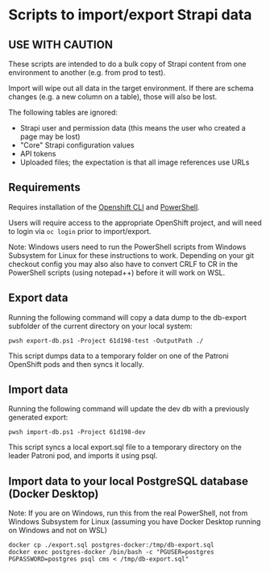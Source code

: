 # Scripts to import/export Strapi data

## USE WITH CAUTION

These scripts are intended to do a bulk copy of Strapi content from one environment to another (e.g. from prod to test).

Import will wipe out all data in the target environment. If there are schema changes (e.g. a new column on a table),
those will also be lost.

The following tables are ignored:

* Strapi user and permission data (this means the user who created a page may be lost)
* "Core" Strapi configuration values
* API tokens
* Uploaded files; the expectation is that all image references use URLs

## Requirements

Requires installation of the [Openshift CLI](https://docs.openshift.com/container-platform/4.9/cli_reference/openshift_cli/getting-started-cli.htm)
and [PowerShell](https://docs.microsoft.com/en-us/powershell/scripting/install/installing-powershell?view=powershell-7.2).

Users will require access to the appropriate OpenShift project, and will need to login via ``oc login`` prior to import/export.

Note: Windows users need to run the PowerShell scripts from Windows Subsystem for Linux for 
these instructions to work. Depending on your git checkout config you may also also have to convert CRLF 
to CR in the PowerShell scripts (using notepad++) before it will work on WSL.

## Export data

Running the following command will copy a data dump to the db-export subfolder of the current directory
on your local system:

```shell
pwsh export-db.ps1 -Project 61d198-test -OutputPath ./
```

This script dumps data to a temporary folder on one of the Patroni OpenShift pods and then syncs it locally.

## Import data

Running the following command will update the dev db with a previously generated export:

```shell
pwsh import-db.ps1 -Project 61d198-dev
```

This script syncs a local export.sql file to a temporary directory on the leader Patroni pod, and imports
it using psql.

## Import data to your local PostgreSQL database (Docker Desktop)

Note: If you are on Windows, run this from the real PowerShell, not from Windows Subsystem for Linux 
(assuming you have Docker Desktop running on Windows and not on WSL)

```
docker cp ./export.sql postgres-docker:/tmp/db-export.sql
docker exec postgres-docker /bin/bash -c "PGUSER=postgres PGPASSWORD=postgres psql cms < /tmp/db-export.sql"
```

